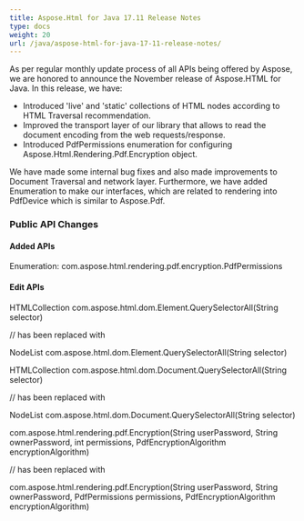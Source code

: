 ```yaml
---
title: Aspose.Html for Java 17.11 Release Notes
type: docs
weight: 20
url: /java/aspose-html-for-java-17-11-release-notes/
---
```


As per regular monthly update process of all APIs being offered by Aspose, we are honored to announce the November release of Aspose.HTML for Java. In this release, we have:

- Introduced 'live' and 'static' collections of HTML nodes according to HTML Traversal recommendation.
- Improved the transport layer of our library that allows to read the document encoding from the web requests/response.
- Introduced PdfPermissions enumeration for configuring Aspose.Html.Rendering.Pdf.Encryption object.

We have made some internal bug fixes and also made improvements to Document Traversal and network layer. Furthermore, we have added Enumeration to make our interfaces, which are related to rendering into PdfDevice which is similar to Aspose.Pdf.
### **Public API Changes** ### 
#### **Added APIs** #### 
Enumeration: com.aspose.html.rendering.pdf.encryption.PdfPermissions
#### **Edit APIs** #### 
HTMLCollection com.aspose.html.dom.Element.QuerySelectorAll(String selector)

// has been replaced with

NodeList com.aspose.html.dom.Element.QuerySelectorAll(String selector)



HTMLCollection com.aspose.html.dom.Document.QuerySelectorAll(String selector)

// has been replaced with

NodeList com.aspose.html.dom.Document.QuerySelectorAll(String selector)



com.aspose.html.rendering.pdf.Encryption(String userPassword, String ownerPassword, int permissions, PdfEncryptionAlgorithm encryptionAlgorithm)

// has been replaced with

com.aspose.html.rendering.pdf.Encryption(String userPassword, String ownerPassword, PdfPermissions permissions, PdfEncryptionAlgorithm encryptionAlgorithm)
